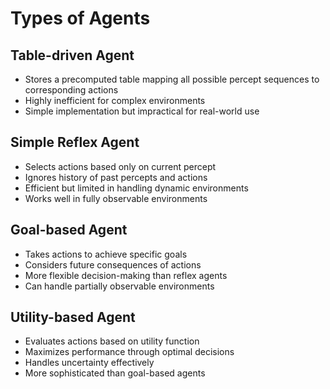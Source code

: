 # Types of Agents

## Table-driven Agent
- Stores a precomputed table mapping all possible percept sequences to corresponding actions
- Highly inefficient for complex environments
- Simple implementation but impractical for real-world use

## Simple Reflex Agent
- Selects actions based only on current percept
- Ignores history of past percepts and actions
- Efficient but limited in handling dynamic environments
- Works well in fully observable environments

## Goal-based Agent
- Takes actions to achieve specific goals
- Considers future consequences of actions
- More flexible decision-making than reflex agents
- Can handle partially observable environments

## Utility-based Agent
- Evaluates actions based on utility function
- Maximizes performance through optimal decisions
- Handles uncertainty effectively
- More sophisticated than goal-based agents







